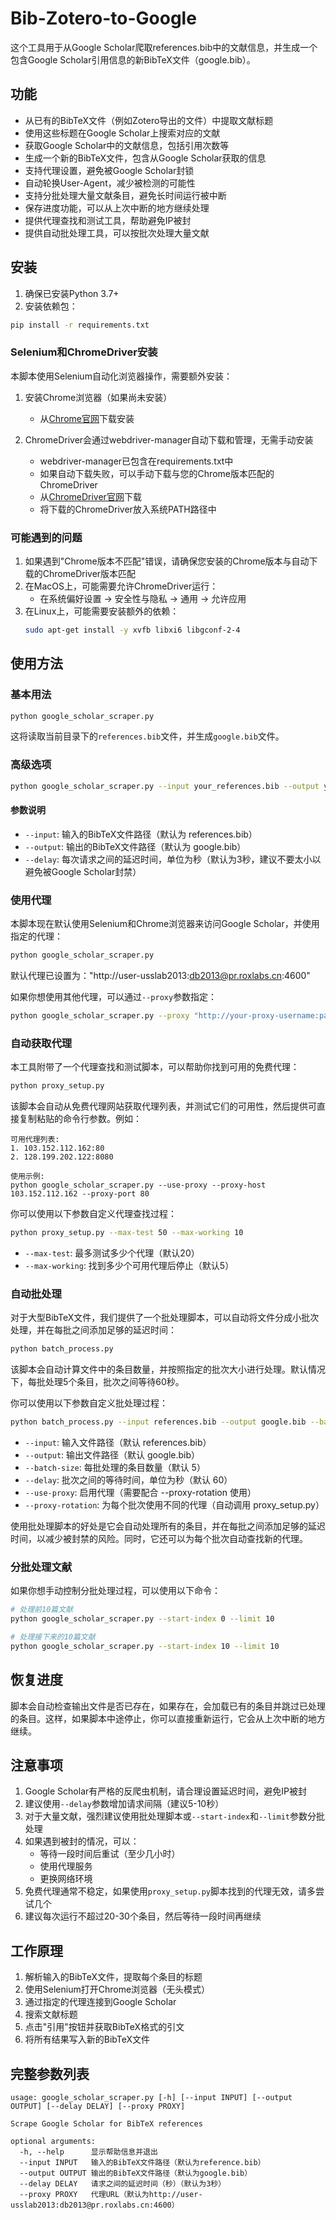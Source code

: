 # Bib-Zotero-to-Google

这个工具用于从Google Scholar爬取references.bib中的文献信息，并生成一个包含Google Scholar引用信息的新BibTeX文件（google.bib）。

## 功能

- 从已有的BibTeX文件（例如Zotero导出的文件）中提取文献标题
- 使用这些标题在Google Scholar上搜索对应的文献
- 获取Google Scholar中的文献信息，包括引用次数等
- 生成一个新的BibTeX文件，包含从Google Scholar获取的信息
- 支持代理设置，避免被Google Scholar封锁
- 自动轮换User-Agent，减少被检测的可能性
- 支持分批处理大量文献条目，避免长时间运行被中断
- 保存进度功能，可以从上次中断的地方继续处理
- 提供代理查找和测试工具，帮助避免IP被封
- 提供自动批处理工具，可以按批次处理大量文献

## 安装

1. 确保已安装Python 3.7+
2. 安装依赖包：

```bash
pip install -r requirements.txt
```

### Selenium和ChromeDriver安装

本脚本使用Selenium自动化浏览器操作，需要额外安装：

1. 安装Chrome浏览器（如果尚未安装）
   - 从[Chrome官网](https://www.google.com/chrome/)下载安装

2. ChromeDriver会通过webdriver-manager自动下载和管理，无需手动安装
   - webdriver-manager已包含在requirements.txt中
   - 如果自动下载失败，可以手动下载与您的Chrome版本匹配的ChromeDriver
   - 从[ChromeDriver官网](https://chromedriver.chromium.org/downloads)下载
   - 将下载的ChromeDriver放入系统PATH路径中

### 可能遇到的问题

1. 如果遇到"Chrome版本不匹配"错误，请确保您安装的Chrome版本与自动下载的ChromeDriver版本匹配
2. 在MacOS上，可能需要允许ChromeDriver运行：
   - 在系统偏好设置 -> 安全性与隐私 -> 通用 -> 允许应用
3. 在Linux上，可能需要安装额外的依赖：
   ```bash
   sudo apt-get install -y xvfb libxi6 libgconf-2-4
   ```
   
## 使用方法

### 基本用法

```bash
python google_scholar_scraper.py
```

这将读取当前目录下的`references.bib`文件，并生成`google.bib`文件。

### 高级选项

```bash
python google_scholar_scraper.py --input your_references.bib --output your_google.bib --delay 5
```

#### 参数说明

- `--input`: 输入的BibTeX文件路径（默认为 references.bib）
- `--output`: 输出的BibTeX文件路径（默认为 google.bib）
- `--delay`: 每次请求之间的延迟时间，单位为秒（默认为3秒，建议不要太小以避免被Google Scholar封禁）

### 使用代理

本脚本现在默认使用Selenium和Chrome浏览器来访问Google Scholar，并使用指定的代理：

```bash
python google_scholar_scraper.py
```

默认代理已设置为："http://user-usslab2013:db2013@pr.roxlabs.cn:4600"

如果你想使用其他代理，可以通过`--proxy`参数指定：

```bash
python google_scholar_scraper.py --proxy "http://your-proxy-username:password@host:port"
```

### 自动获取代理

本工具附带了一个代理查找和测试脚本，可以帮助你找到可用的免费代理：

```bash
python proxy_setup.py
```

该脚本会自动从免费代理网站获取代理列表，并测试它们的可用性，然后提供可直接复制粘贴的命令行参数。例如：

```
可用代理列表:
1. 103.152.112.162:80
2. 128.199.202.122:8080

使用示例:
python google_scholar_scraper.py --use-proxy --proxy-host 103.152.112.162 --proxy-port 80
```

你可以使用以下参数自定义代理查找过程：

```bash
python proxy_setup.py --max-test 50 --max-working 10
```

- `--max-test`: 最多测试多少个代理（默认20）
- `--max-working`: 找到多少个可用代理后停止（默认5）

### 自动批处理

对于大型BibTeX文件，我们提供了一个批处理脚本，可以自动将文件分成小批次处理，并在每批之间添加足够的延迟时间：

```bash
python batch_process.py
```

该脚本会自动计算文件中的条目数量，并按照指定的批次大小进行处理。默认情况下，每批处理5个条目，批次之间等待60秒。

你可以使用以下参数自定义批处理过程：

```bash
python batch_process.py --input references.bib --output google.bib --batch-size 10 --delay 120 --use-proxy --proxy-rotation
```

- `--input`: 输入文件路径（默认 references.bib）
- `--output`: 输出文件路径（默认 google.bib）
- `--batch-size`: 每批处理的条目数量（默认 5）
- `--delay`: 批次之间的等待时间，单位为秒（默认 60）
- `--use-proxy`: 启用代理（需要配合 --proxy-rotation 使用）
- `--proxy-rotation`: 为每个批次使用不同的代理（自动调用 proxy_setup.py）

使用批处理脚本的好处是它会自动处理所有的条目，并在每批之间添加足够的延迟时间，以减少被封禁的风险。同时，它还可以为每个批次自动查找新的代理。

### 分批处理文献

如果你想手动控制分批处理过程，可以使用以下命令：

```bash
# 处理前10篇文献
python google_scholar_scraper.py --start-index 0 --limit 10

# 处理接下来的10篇文献
python google_scholar_scraper.py --start-index 10 --limit 10
```

## 恢复进度

脚本会自动检查输出文件是否已存在，如果存在，会加载已有的条目并跳过已处理的条目。这样，如果脚本中途停止，你可以直接重新运行，它会从上次中断的地方继续。

## 注意事项

1. Google Scholar有严格的反爬虫机制，请合理设置延迟时间，避免IP被封
2. 建议使用`--delay`参数增加请求间隔（建议5-10秒）
3. 对于大量文献，强烈建议使用批处理脚本或`--start-index`和`--limit`参数分批处理
4. 如果遇到被封的情况，可以：
   - 等待一段时间后重试（至少几小时）
   - 使用代理服务
   - 更换网络环境
5. 免费代理通常不稳定，如果使用`proxy_setup.py`脚本找到的代理无效，请多尝试几个
6. 建议每次运行不超过20-30个条目，然后等待一段时间再继续

## 工作原理

1. 解析输入的BibTeX文件，提取每个条目的标题
2. 使用Selenium打开Chrome浏览器（无头模式）
3. 通过指定的代理连接到Google Scholar
4. 搜索文献标题
5. 点击"引用"按钮并获取BibTeX格式的引文
6. 将所有结果写入新的BibTeX文件

## 完整参数列表

```
usage: google_scholar_scraper.py [-h] [--input INPUT] [--output OUTPUT] [--delay DELAY] [--proxy PROXY]

Scrape Google Scholar for BibTeX references

optional arguments:
  -h, --help      显示帮助信息并退出
  --input INPUT   输入的BibTeX文件路径（默认为reference.bib）
  --output OUTPUT 输出的BibTeX文件路径（默认为google.bib）
  --delay DELAY   请求之间的延迟时间（秒）（默认为3秒）
  --proxy PROXY   代理URL（默认为http://user-usslab2013:db2013@pr.roxlabs.cn:4600）